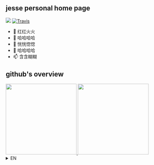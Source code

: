 ## jesse personal home page
<img src="https://wakatime.com/badge/user/2b8721ce-129f-413a-8c60-69d3022357a9.svg" /> [![Travis](https://img.shields.io/badge/language-Go-red.svg)]()

- 👋 红红火火
- 👀 哈哈哈哈
- 🌱 恍恍惚惚
- 💞️ 哈哈哈哈
- 📫 含含糊糊


## github's overview
 <a href="https://github.com/demoManito">
  <img src="https://github-readme-stats.vercel.app/api?username=demoManito&include_all_commits=true&show_icons=true&hide_border=true&theme=dracula&locale=cn" height="225"/>
  <img src="https://github-readme-stats.vercel.app/api/top-langs/?username=demoManito&locale=cn" height="225"/>
</a>
<details>
  <summary>
    EN
  </summary>
  <div>
    <a href="https://github.com/demoManito">
      <img src="https://github-readme-stats.vercel.app/api?username=demoManito&include_all_commits=true&show_icons=true&hide_border=true&theme=dracula" height="225"/>
      <img src="https://github-readme-stats.vercel.app/api/top-langs/?username=demoManito" height="225"/>
    </a>
  <div>
</details>
    



<!---

- 👋 红红火火
- 👀 哈哈哈哈
- 🌱 恍恍惚惚
- 💞️ 哈哈哈哈
- 📫 含含糊糊


demoManito/demoManito is a ✨ special ✨ repository because its `README.md` (this file) appears on your GitHub profile.
You can click the Preview link to take a look at your changes.
--->
